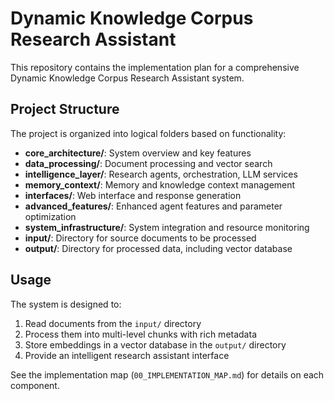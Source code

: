 # Dynamic Knowledge Corpus Research Assistant

This repository contains the implementation plan for a comprehensive Dynamic Knowledge Corpus Research Assistant system.

## Project Structure

The project is organized into logical folders based on functionality:

- **core_architecture/**: System overview and key features
- **data_processing/**: Document processing and vector search
- **intelligence_layer/**: Research agents, orchestration, LLM services
- **memory_context/**: Memory and knowledge context management
- **interfaces/**: Web interface and response generation
- **advanced_features/**: Enhanced agent features and parameter optimization
- **system_infrastructure/**: System integration and resource monitoring
- **input/**: Directory for source documents to be processed
- **output/**: Directory for processed data, including vector database

## Usage

The system is designed to:
1. Read documents from the `input/` directory
2. Process them into multi-level chunks with rich metadata
3. Store embeddings in a vector database in the `output/` directory
4. Provide an intelligent research assistant interface

See the implementation map (`00_IMPLEMENTATION_MAP.md`) for details on each component.